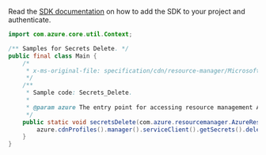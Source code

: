 Read the [SDK documentation](https://github.com/Azure/azure-sdk-for-java/blob/azure-resourcemanager_2.13.0/sdk/resourcemanager/azure-resourcemanager/README.md) on how to add the SDK to your project and authenticate.

```java
import com.azure.core.util.Context;

/** Samples for Secrets Delete. */
public final class Main {
    /*
     * x-ms-original-file: specification/cdn/resource-manager/Microsoft.Cdn/stable/2021-06-01/examples/Secrets_Delete.json
     */
    /**
     * Sample code: Secrets_Delete.
     *
     * @param azure The entry point for accessing resource management APIs in Azure.
     */
    public static void secretsDelete(com.azure.resourcemanager.AzureResourceManager azure) {
        azure.cdnProfiles().manager().serviceClient().getSecrets().delete("RG", "profile1", "secret1", Context.NONE);
    }
}
```
